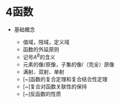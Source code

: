 # 4函数

* 基础概念

  * 值域，陪域，定义域
  * 函数的外延原则
  * 记号$A^B$的含义
  * 元素的像/原像，子集的像/（完全）原像
  * 满射、双射、单射
  * [~]函数的复合定理和复合结合性定理
  * [~]复合对函数关联性的保持
  * [~]反函数的性质

‍
